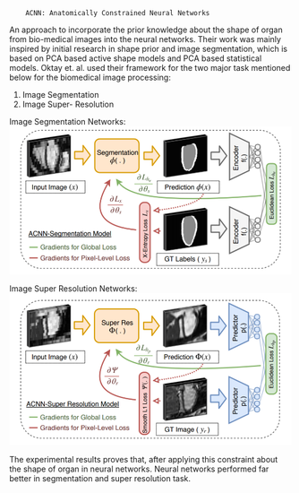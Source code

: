         ACNN: Anatomically Constrained Neural Networks
An approach to incorporate the prior knowledge about the shape of organ from bio-medical images into the neural networks. Their work was
mainly inspired by initial research in shape prior and image segmentation, which is based on PCA based active shape models and PCA based statistical models. Oktay et. al. used their framework for the two major task mentioned below for the biomedical
image processing:
1. Image Segmentation
2. Image Super- Resolution

Image Segmentation Networks:
![Screenshot](ACNN.PNG)

Image Super Resolution Networks:
![Screenshot](ACNN_SR.PNG)

The experimental results proves that, after applying this constraint about the shape of organ in neural networks. Neural networks performed far better in segmentation and super resolution task.

